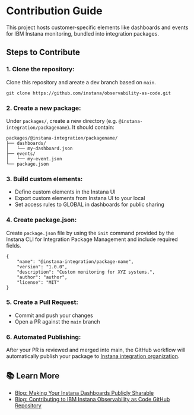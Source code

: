 # Contribution Guide

This project hosts customer-specific elements like dashboards and events for IBM Instana monitoring, bundled into integration packages.

## Steps to Contribute

### 1. Clone the repository:
Clone this repository and areate a dev branch based on `main`.

   ```shell
   git clone https://github.com/instana/observability-as-code.git
   ```

### 2. **Create a new package:**
Under `packages/`, create a new directory (e.g. `@instana-integration/packagename`). It should contain:

   ```shell
   packages/@instana-integration/packagename/
   ├── dashboards/
   │   └── my-dashboard.json
   ├── events/
   │   └── my-event.json
   └── package.json
   ```
   
### 3. Build custom elements: 

   * Define custom elements in the Instana UI
   * Export custom elements from Instana UI to your local
   * Set access rules to GLOBAL in dashboards for public sharing

### 4. Create package.json:
Create `package.json` file by using the `init` command provided by the Instana CLI for Integration Package Management and include required fields.

   ```shell
   {
       "name": "@instana-integration/package-name",
       "version": "1.0.0",
       "description": "Custom monitoring for XYZ systems.",
       "author": "author",
       "license": "MIT"
   }
   ```

### 5. Create a Pull Request:
- Commit and push your changes
- Open a PR against the `main` branch

### 6. Automated Publishing:
After your PR is reviewed and merged into main, the GitHub workflow will automatically publish your package to [Instana integration organization](https://www.npmjs.com/org/instana-integration).


## 📚 Learn More

- [Blog: Making Your Instana Dashboards Publicly Sharable](https://community.ibm.com/community/user/blogs/ying-mo2/2025/02/22/making-your-instana-dashboards-publicly-sharable)
- [Blog: Contributing to IBM Instana Observability as Code GitHub Repository](https://community.ibm.com/community/user/blogs/ying-mo2/2025/03/09/contributing-to-ibm-instana-observability-as-code)

